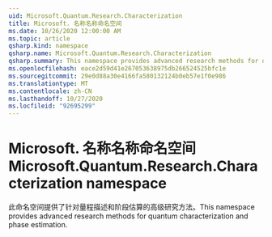 ```yaml
---
uid: Microsoft.Quantum.Research.Characterization
title: Microsoft. 名称名称命名空间
ms.date: 10/26/2020 12:00:00 AM
ms.topic: article
qsharp.kind: namespace
qsharp.name: Microsoft.Quantum.Research.Characterization
qsharp.summary: This namespace provides advanced research methods for quantum characterization and phase estimation.
ms.openlocfilehash: eace2d59d41e267053638975db266524525bfc1e
ms.sourcegitcommit: 29e0d88a30e4166fa580132124b0eb57e1f0e986
ms.translationtype: MT
ms.contentlocale: zh-CN
ms.lasthandoff: 10/27/2020
ms.locfileid: "92695299"
---
```

# <a name="microsoftquantumresearchcharacterization-namespace"></a><span data-ttu-id="162e5-102">Microsoft. 名称名称命名空间</span><span class="sxs-lookup"><span data-stu-id="162e5-102">Microsoft.Quantum.Research.Characterization namespace</span></span>

<span data-ttu-id="162e5-103">此命名空间提供了针对量程描述和阶段估算的高级研究方法。</span><span class="sxs-lookup"><span data-stu-id="162e5-103">This namespace provides advanced research methods for quantum characterization and phase estimation.</span></span>

